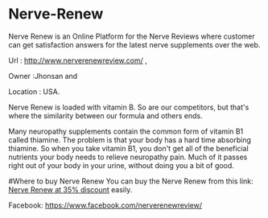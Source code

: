 # Nerve-Renew
Nerve Renew is an Online Platform for the Nerve Reviews where customer can get satisfaction answers for the latest nerve supplements over the web.

Url : http://www.nerverenewreview.com/
,

Owner :Jhonsan
and 

Location : USA.

Nerve Renew is loaded with vitamin B. So are our competitors, but that's where the similarity between our formula and others ends.

Many neuropathy supplements contain the common form of vitamin B1 called thiamine. The problem is that your body has a hard time absorbing thiamine. So when you take vitamin B1, you don't get all of the beneficial nutrients your body needs to relieve neuropathy pain. Much of it passes right out of your body in your urine, without doing you a bit of good.

#Where to buy Nerve Renew
You can buy the Nerve Renew from this link: <a href="http://www.nerverenewreview.com/buy-nerve-renew/">Nerve Renew at 35% discount</a> easily.

Facebook: https://www.facebook.com/nerverenewreview/

